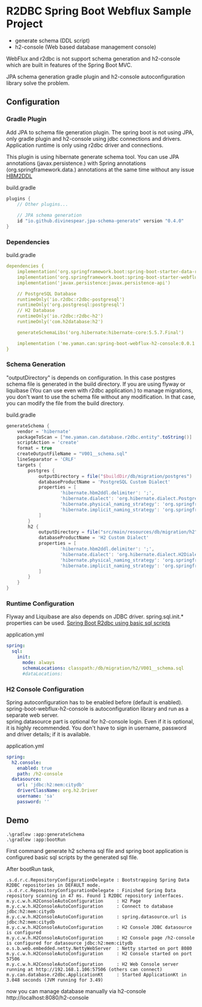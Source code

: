 # R2DBC Spring Boot Webflux Sample Project 
* generate schema (DDL script)
* h2-console (Web based database management console)

WebFlux and r2dbc is not support schema generation and h2-console which are built in features of the Spring Boot MVC.

JPA schema generation gradle plugin and h2-console autoconfiguration library solve the problem.

## Configuration

### Gradle Plugin
Add JPA to schema file generation plugin. The spring boot is not using JPA, only gradle plugin and h2-console using jdbc connections and drivers. 
Application runtime is only using r2dbc driver and connections.

This plugin is using hibernate generate schema tool. You can use JPA annotations (javax.persistence.) with Spring annotations (org.springframework.data.) annotations at the same time without any issue [HBM2DDL](https://docs.jboss.org/hibernate/orm/5.5/userguide/html_single/Hibernate_User_Guide.html#schema-generation)  

build.gradle
```groovy
plugins {
    // Other plugins...
    
    // JPA schema generation
    id "io.github.divinespear.jpa-schema-generate" version "0.4.0"
}
```

### Dependencies
build.gradle
```yaml
dependencies {
    implementation('org.springframework.boot:spring-boot-starter-data-r2dbc')
    implementation('org.springframework.boot:spring-boot-starter-webflux')
    implementation('javax.persistence:javax.persistence-api')

    // PostgreSQL Database
    runtimeOnly('io.r2dbc:r2dbc-postgresql')
    runtimeOnly('org.postgresql:postgresql')
    // H2 Database
    runtimeOnly('io.r2dbc:r2dbc-h2')
    runtimeOnly('com.h2database:h2')

    generateSchemaLibs('org.hibernate:hibernate-core:5.5.7.Final')

    implementation ('me.yaman.can:spring-boot-webflux-h2-console:0.0.1')
}
```

### Schema Generation
"outputDirectory" is depends on configuration. In this case postgres schema file is generated in the build directory.
If you are using flyway or liquibase (You can use even with r2dbc application.) to manage migrations, you don't want to use the schema file without any modification. In that case, you can modify the file from the build directory.


build.gradle
```groovy
generateSchema {
	vendor = 'hibernate'
	packageToScan = ["me.yaman.can.database.r2dbc.entity".toString()]
	scriptAction = 'create'
	format = true
	createOutputFileName = "V001__schema.sql"
	lineSeparator = 'CRLF'
	targets {
		postgres {
			outputDirectory = file("$buildDir/db/migration/postgres")
			databaseProductName = 'PostgreSQL Custom Dialect'
			properties = [
					'hibernate.hbm2ddl.delimiter': ';',
					'hibernate.dialect': 'org.hibernate.dialect.PostgreSQL10Dialect',
					'hibernate.physical_naming_strategy': 'org.springframework.boot.orm.jpa.hibernate.SpringPhysicalNamingStrategy',
					'hibernate.implicit_naming_strategy': 'org.springframework.boot.orm.jpa.hibernate.SpringImplicitNamingStrategy'
			]
		}
		h2 {
			outputDirectory = file("src/main/resources/db/migration/h2")
			databaseProductName = 'H2 Custom Dialect'
			properties = [
					'hibernate.hbm2ddl.delimiter': ';',
					'hibernate.dialect': 'org.hibernate.dialect.H2Dialect',
					'hibernate.physical_naming_strategy': 'org.springframework.boot.orm.jpa.hibernate.SpringPhysicalNamingStrategy',
					'hibernate.implicit_naming_strategy': 'org.springframework.boot.orm.jpa.hibernate.SpringImplicitNamingStrategy'
			]
		}
	}
}
```

### Runtime Configuration
Flyway and Liquibase are also depends on JDBC driver.
spring.sql.init.* properties can be used.
[Spring Boot R2dbc using basic sql scripts](https://docs.spring.io/spring-boot/docs/current/reference/html/howto.html#howto.data-initialization.using-basic-sql-scripts)

application.yml
```yaml
spring:
  sql:
    init:
      mode: always
      schemaLocations: classpath:/db/migration/h2/V001__schema.sql
      #dataLocations:
```

### H2 Console Configuration
Spring autoconfiguration has to be enabled before (default is enabled). spring-boot-webflux-h2-console is autoconfiguration library and run as a separate web server.  
spring.datasource part is optional for h2-console login. 
Even if it is optional, it is highly recommended. You don't have to sign in username, password and driver details; if it is available.

application.yml
```yaml
spring:
  h2.console:
    enabled: true
    path: /h2-console
  datasource:
    url: 'jdbc:h2:mem:citydb'
    driverClassName: org.h2.Driver
    username: 'sa'
    password: ''
```

## Demo
```console
.\gradlew :app:generateSchema
.\gradlew :app:bootRun
```
First command generate h2 schema sql file and spring boot application is configured basic sql scripts by the generated sql file.

After bootRun task,
```console
.s.d.r.c.RepositoryConfigurationDelegate : Bootstrapping Spring Data R2DBC repositories in DEFAULT mode.
.s.d.r.c.RepositoryConfigurationDelegate : Finished Spring Data repository scanning in 47 ms. Found 1 R2DBC repository interfaces.
m.y.c.w.h.H2ConsoleAutoConfiguration     : H2 Page
m.y.c.w.h.H2ConsoleAutoConfiguration     : Connect to database jdbc:h2:mem:citydb
m.y.c.w.h.H2ConsoleAutoConfiguration     : spring.datasource.url is jdbc:h2:mem:citydb
m.y.c.w.h.H2ConsoleAutoConfiguration     : H2 Console JDBC datasource is configured
m.y.c.w.h.H2ConsoleAutoConfiguration     : H2 Console page /h2-console is configured for datasource jdbc:h2:mem:citydb
o.s.b.web.embedded.netty.NettyWebServer  : Netty started on port 8080
m.y.c.w.h.H2ConsoleAutoConfiguration     : H2 Console started on port 57506
m.y.c.w.h.H2ConsoleAutoConfiguration     : H2 Web Console server running at http://192.168.1.106:57506 (others can connect)
m.y.can.database.r2dbc.ApplicationKt     : Started ApplicationKt in 3.048 seconds (JVM running for 3.49)
```
now you can manage database manually via h2-console http://localhost:8080/h2-console

